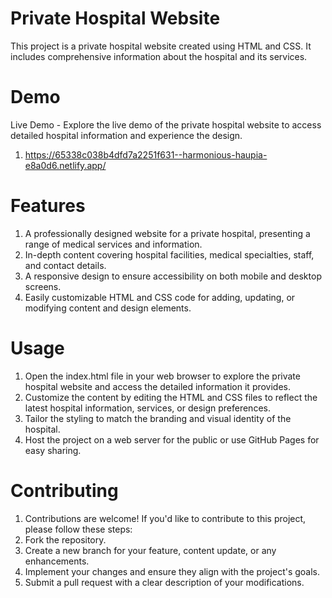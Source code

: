 # Private Hospital Website

This project is a private hospital website created using HTML and CSS. It includes comprehensive information about the hospital and its services.

# Demo

Live Demo - Explore the live demo of the private hospital website to access detailed hospital information and experience the design.
1) https://65338c038b4dfd7a2251f631--harmonious-haupia-e8a0d6.netlify.app/

# Features

1) A professionally designed website for a private hospital, presenting a range of medical services and information.
2) In-depth content covering hospital facilities, medical specialties, staff, and contact details.
3) A responsive design to ensure accessibility on both mobile and desktop screens.
4) Easily customizable HTML and CSS code for adding, updating, or modifying content and design elements.

# Usage

1) Open the index.html file in your web browser to explore the private hospital website and access the detailed information it provides.
2) Customize the content by editing the HTML and CSS files to reflect the latest hospital information, services, or design preferences.
3) Tailor the styling to match the branding and visual identity of the hospital.
4) Host the project on a web server for the public or use GitHub Pages for easy sharing.

# Contributing

1) Contributions are welcome! If you'd like to contribute to this project, please follow these steps:
2) Fork the repository.
3) Create a new branch for your feature, content update, or any enhancements.
4) Implement your changes and ensure they align with the project's goals.
5) Submit a pull request with a clear description of your modifications.
